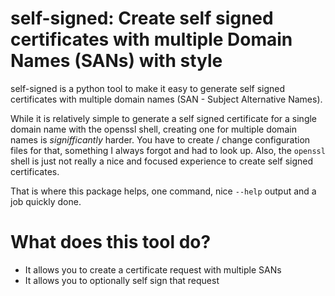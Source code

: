 # self-signed: Create self signed certificates with multiple Domain Names (SANs) with style

self-signed is a python tool to make it easy to generate self signed certificates with multiple domain names (SAN - Subject Alternative Names).

While it is relatively simple to generate a self signed certificate for a single domain name with the openssl shell, creating one for multiple domain names is _signifficantly_ harder. You have to create / change configuration files for that, something I always forgot and had to look up. Also, the `openssl` shell is just not really a nice and focused experience to create self signed certificates.

That is where this package helps, one command, nice `--help` output and a job quickly done.

# What does this tool do?

- It allows you to create a certificate request with multiple SANs
- It allows you to optionally self sign that request

